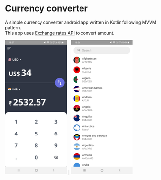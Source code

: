 # Currency converter
A simple currency converter android app written in Kotlin following MVVM pattern. <br>
This app uses <a href="https://exchangeratesapi.io">Exchange rates API</a> to convert amount.

<img src="screenshots/Screenshot_01.jpeg?raw=true" width="200" alt="Screenshot_01">  |  <img src="screenshots/Screenshot_02.jpeg?raw=true" width="200" alt="Screenshot_01">
